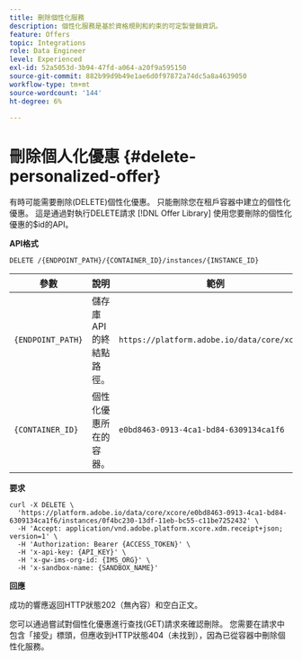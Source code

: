 ```yaml
---
title: 刪除個性化服務
description: 個性化服務是基於資格規則和約束的可定製營銷資訊。
feature: Offers
topic: Integrations
role: Data Engineer
level: Experienced
exl-id: 52a5053d-3b94-47fd-a064-a20f9a595150
source-git-commit: 882b99d9b49e1ae6d0f97872a74dc5a8a4639050
workflow-type: tm+mt
source-wordcount: '144'
ht-degree: 6%

---
```


# 刪除個人化優惠 {#delete-personalized-offer}

有時可能需要刪除(DELETE)個性化優惠。 只能刪除您在租戶容器中建立的個性化優惠。 這是通過對執行DELETE請求 [!DNL Offer Library] 使用您要刪除的個性化優惠的$id的API。

**API格式**

```http
DELETE /{ENDPOINT_PATH}/{CONTAINER_ID}/instances/{INSTANCE_ID}
```

| 參數 | 說明 | 範例 |
| --------- | ----------- | ------- |
| `{ENDPOINT_PATH}` | 儲存庫API的終結點路徑。 | `https://platform.adobe.io/data/core/xcore/` |
| `{CONTAINER_ID}` | 個性化優惠所在的容器。 | `e0bd8463-0913-4ca1-bd84-6309134ca1f6` |

**要求**

```shell
curl -X DELETE \
  'https://platform.adobe.io/data/core/xcore/e0bd8463-0913-4ca1-bd84-6309134ca1f6/instances/0f4bc230-13df-11eb-bc55-c11be7252432' \
  -H 'Accept: application/vnd.adobe.platform.xcore.xdm.receipt+json; version=1' \
  -H 'Authorization: Bearer {ACCESS_TOKEN}' \
  -H 'x-api-key: {API_KEY}' \
  -H 'x-gw-ims-org-id: {IMS_ORG}' \
  -H 'x-sandbox-name: {SANDBOX_NAME}'
```

**回應**

成功的響應返回HTTP狀態202（無內容）和空白正文。

您可以通過嘗試對個性化優惠進行查找(GET)請求來確認刪除。 您需要在請求中包含「接受」標頭，但應收到HTTP狀態404（未找到），因為已從容器中刪除個性化服務。
